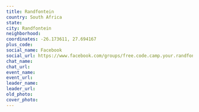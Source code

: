 ```yaml
---
title: Randfontein
country: South Africa
state: 
city: Randfontein
neighborhood: 
coordinates: -26.173611, 27.694167
plus_code:
social_name: Facebook
social_url: https://www.facebook.com/groups/free.code.camp.your.randfontein
chat_name:
chat_url:
event_name:
event_url:
leader_name:
leader_url:
old_photo: 
cover_photo:
---
```

